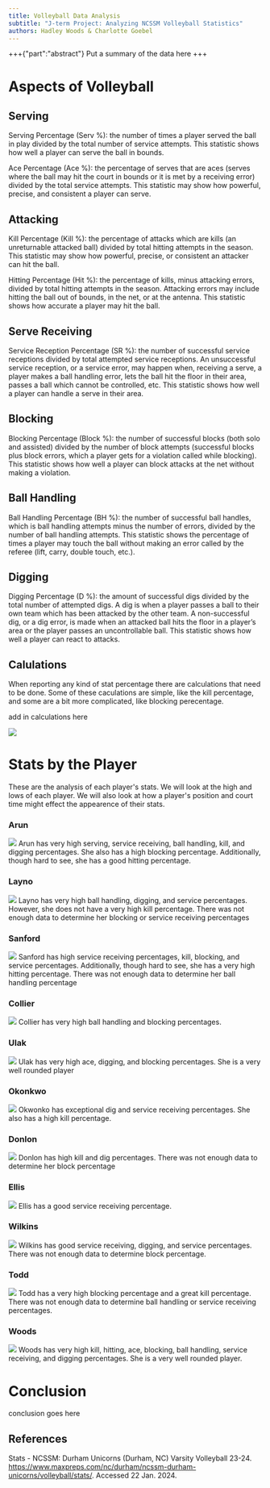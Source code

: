 ```yaml
---
title: Volleyball Data Analysis
subtitle: "J-term Project: Analyzing NCSSM Volleyball Statistics"
authors: Hadley Woods & Charlotte Goebel
---
```


+++{"part":"abstract"}
Put a summary of the data here
+++

# Aspects of Volleyball

## Serving

Serving Percentage (Serv %): the number of times a player served the ball in play divided by the total number of service attempts. This statistic shows how well a player can serve the ball in bounds.

Ace Percentage (Ace %): the percentage of serves that are aces (serves where the ball may hit the court in bounds or it is met by a receiving error) divided by the total service attempts. This statistic may show how powerful, precise, and consistent a player can serve.

## Attacking 

Kill Percentage (Kill %): the percentage of attacks which are kills (an unreturnable attacked ball) divided by total hitting attempts in the season. This statistic may show how powerful, precise, or consistent an attacker can hit the ball.

Hitting Percentage (Hit %): the percentage of kills, minus attacking errors, divided by total hitting attempts in the season. Attacking errors may include hitting the ball out of bounds, in the net, or at the antenna. This statistic shows how accurate a player may hit the ball.

## Serve Receiving
Service Reception Percentage (SR %): the number of successful service receptions divided by total attempted service receptions. An unsuccessful service reception, or a service error, may happen when, receiving a serve, a player makes a ball handling error, lets the ball hit the floor in their area, passes a ball which cannot be controlled, etc. This statistic shows how well a player can handle a serve in their area.

## Blocking
Blocking Percentage (Block %): the number of successful blocks (both solo and assisted) divided by the number of block attempts (successful blocks plus block errors, which a player gets for a violation called while blocking). This statistic shows how well a player can block attacks at the net without making a violation.

## Ball Handling
Ball Handling Percentage (BH %): the number of successful ball handles, which is ball handling attempts minus the number of errors, divided by the number of ball handling attempts. This statistic shows the percentage of times a player may touch the ball without making an error called by the referee (lift, carry, double touch, etc.).

## Digging
Digging Percentage (D %): the amount of successful digs divided by the total number of attempted digs. A dig is when a player passes a ball to their own team which has been attacked by the other team. A non-successful dig, or a dig error, is made when an attacked ball hits the floor in a player’s area or the player passes an uncontrollable ball. This statistic shows how well a player can react to attacks.

## Calulations
When reporting any kind of stat percentage there are calculations that need to be done. Some of these caculations are simple, like the kill percentage, and some are a bit more complicated, like blocking perecentage.

add in calculations here

![](#my-cell)

# Stats by the Player

These are the analysis of each player's stats. We will look at the high and lows of each player. We will also look at how a player's position and court time might effect the appearence of their stats.

### Arun
![](#saachi)
Arun has very high serving, service receiving, ball handling, kill, and digging percentages. She also has a high blocking percentage. Additionally, though hard to see, she has a good hitting percentage.

### Layno
![](#jules)
Layno has very high ball handling, digging, and service percentages. However, she does not have a very high kill percentage. There was not enough data to determine her blocking or service receiving percentages

### Sanford
![](#mack)
Sanford has high service receiving percentages, kill, blocking, and service percentages. Additionally, though hard to see, she has a very high hitting percentage. There was not enough data to determine her ball handling percentage

### Collier
![](#claire)
Collier has very high ball handling and blocking percentages.

### Ulak
![](#tish)
Ulak has very high ace, digging, and blocking percentages. She is a very well rounded player

### Okonkwo
![](#amy)
Okwonko has exceptional dig and service receiving percentages. She also has a high kill percentage.

### Donlon
![](#maren)
Donlon has high kill and dig percentages. There was not enough data to determine her block percentage

### Ellis
![](#taylor)
Ellis has a good service receiving percentage.

### Wilkins
![](#muff)
Wilkins has good service receiving, digging, and service percentages. There was not enough data to determine block percentage.

### Todd
![](#cat)
Todd has a very high blocking percentage and a great kill percentage. There was not enough data to determine ball handling or service receiving percentages.

### Woods
![](#hadley)
Woods has very high kill, hitting, ace, blocking, ball handling, service receiving, and digging percentages. She is a very well rounded player. 

# Conclusion
conclusion goes here

## References
Stats - NCSSM: Durham Unicorns (Durham, NC) Varsity Volleyball 23-24. https://www.maxpreps.com/nc/durham/ncssm-durham-unicorns/volleyball/stats/. Accessed 22 Jan. 2024.
